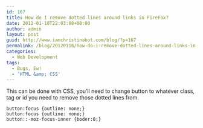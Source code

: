 ```yaml
---
id: 167
title: How do I remove dotted lines around links in FireFox?
date: 2012-01-18T22:03:08+00:00
author: admin
layout: post
guid: http://www.iamchristinabot.com/blog/?p=167
permalink: /blog/20120118/how-do-i-remove-dotted-lines-around-links-in-firefox/
categories:
  - Web Development
tags:
  - Bugs, Ew!
  - 'HTML &amp; CSS'
---
```

This can be done with CSS, you&#8217;ll need to change button to whatever class, tag or id you need to remove those dotted lines from.

    button:focus {outline: none;}
    button:focus {outline: none;}
    button::-moz-focus-inner {boder:0;}
